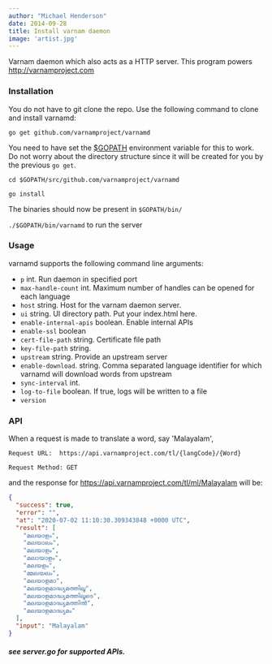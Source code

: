 ```yaml
---
author: "Michael Henderson"
date: 2014-09-28
title: Install varnam daemon
image: 'artist.jpg'
---
```

Varnam daemon which also acts as a HTTP server. This program powers http://varnamproject.com

### Installation

You do not have to git clone the repo. Use the following command to clone and install varnamd:

```
go get github.com/varnamproject/varnamd
```

You need to have set the [$GOPATH](https://github.com/golang/go/wiki/GOPATH) environment variable for this to work. Do not worry about the directory structure since it will be created for you by the previous `go get`.

```
cd $GOPATH/src/github.com/varnamproject/varnamd

go install
```

The binaries should now be present in `$GOPATH/bin/`

```./$GOPATH/bin/varnamd``` to run the server

### Usage

varnamd supports the following command line arguments:

+ `p` int. Run daemon in specified port
+ `max-handle-count` int. Maximum number of handles can be opened for each language
+ `host` string. Host for the varnam daemon server. 
+ `ui` string. UI directory path. Put your index.html here.
+ `enable-internal-apis` boolean. Enable internal APIs
+ `enable-ssl` boolean
+ `cert-file-path` string. Certificate file path
+ `key-file-path` string.
+ `upstream` string. Provide an upstream server
+ `enable-download`. string. Comma separated language identifier for which varnamd will download words from upstream
+ `sync-interval` int.
+ `log-to-file` boolean. If true, logs will be written to a file
+ `version`

### API

When a request is made to translate a word, say 'Malayalam',

`Request URL:  https://api.varnamproject.com/tl/{langCode}/{Word}`

`Request Method: GET`

and the response for https://api.varnamproject.com/tl/ml/Malayalam will be:

```json
{
  "success": true,
  "error": "",
  "at": "2020-07-02 11:10:30.309343848 +0000 UTC",
  "result": [
    "മലയാളം",
    "മലയാലം",
    "മലയാ‍ളം",
    "മലായാളം",
    "മലയളം",
    "മ്മലയലം",
    "മലയാളമാ",
    "മലയാളമാദ്ധ്യമത്തിലൂ",
    "മലയാളമാദ്ധ്യമത്തിലൂടെ",
    "മലയാളമാദ്ധ്യമത്തിൽ",
    "മലയാളമാദ്ധ്യമം"
  ],
  "input": "Malayalam"
}
```



##### see server.go for supported APIs.
